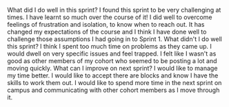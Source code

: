 What did I do well in this sprint?
I found this sprint to be very challenging at times.  I have learnt so much over the course of it! I did well to overcome feelings of frustration and isolation, to know when to reach out.  It has changed my expectations of the course and I think I have done well to challenge those assumptions I had going in to Sprint 1.
What didn't I do well this sprint?
I think I spent too much time on problems as they came up.  I would dwell on very specific issues and feel trapped. I felt like I wasn't as good as other members of my cohort who seemed to be posting a lot and moving quickly.
What can I improve on next sprint?
I would like to manage my time better.  I would like to accept there are blocks and know I have the skills to work them out.  I would like to spend more time in the next sprint on campus and communicating with other cohort members as I move through it.